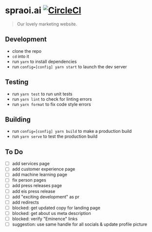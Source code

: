 # spraoi.ai [![CircleCI](https://circleci.com/gh/spraoi/spraoi.ai/tree/master.svg?style=svg&circle-token=b699e1c027e71d1138e84125c2a4a55e586bd9ed)](https://circleci.com/gh/spraoi/spraoi.ai/tree/master)

> Our lovely marketing website.

## Development

- clone the repo
- `cd` into it
- run `yarn` to install dependencies
- run `config=[config] yarn start` to launch the dev server

## Testing

- run `yarn test` to run unit tests
- run `yarn lint` to check for linting errors
- run `yarn format` to fix code style errors

## Building

- run `config=[config] yarn build` to make a production build
- run `yarn serve` to test the production build

## To Do

- [ ] add services page
- [ ] add customer experience page
- [ ] add machine learning page
- [ ] fix person pages
- [ ] add press releases page
- [ ] add eis press release
- [ ] add "exciting development" as pr
- [ ] add redirects
- [ ] blocked: get updated copy for landing page
- [ ] blocked: get about us meta description
- [ ] blocked: verify "Eminence" links
- [ ] suggestion: use same handle for all socials & update profile picture
